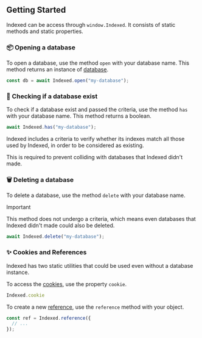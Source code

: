 ## Getting Started

Indexed can be access through `window.Indexed`. It consists of static methods and static properties.

### :package: Opening a database

To open a database, use the method `open` with your database name. This method returns an instance of [database](DATABASE.md).

```javascript
const db = await Indexed.open("my-database");
```

### :file_folder: Checking if a database exist

To check if a database exist and passed the criteria, use the method `has` with your database name. This method returns a boolean.

```javascript
await Indexed.has("my-database");
```

Indexed includes a criteria to verify whether its indexes match all those used by Indexed, in order to be considered as existing.

This is required to prevent colliding with databases that Indexed didn't made.

### :wastebasket: Deleting a database

To delete a database, use the method `delete` with your database name.

> [!IMPORTANT]
> This method does not undergo a criteria, which means even databases that Indexed didn't made could also be deleted.

```javascript
await Indexed.delete("my-database");
```

### :sparkles: Cookies and References

Indexed has two static utilities that could be used even without a database instance.

To access the [cookies](COOKIE.md), use the property `cookie`.

```javascript
Indexed.cookie
```

To create a new [reference](REFERENCE.md), use the `reference` method with your object.

```javascript
const ref = Indexed.reference({
  // ...
});
```

